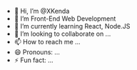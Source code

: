 - 👋 Hi, I’m @XKenda
- 👀 I’m Front-End Web Development
- 🌱 I’m currently learning React, Node.JS
- 💞️ I’m looking to collaborate on ...
- 📫 How to reach me ...
- 😄 Pronouns: ...
- ⚡ Fun fact: ...

<!---
XKenda/XKenda is a ✨ special ✨ repository because its `README.md` (this file) appears on your GitHub profile.
You can click the Preview link to take a look at your changes.
--->
